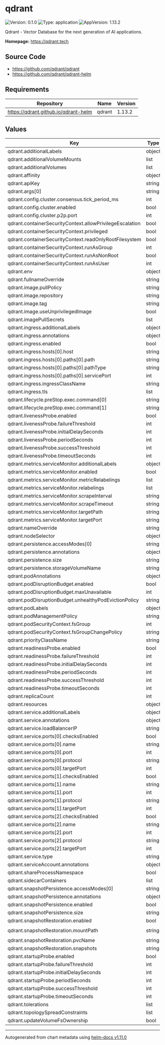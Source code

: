 # qdrant

![Version: 0.1.0](https://img.shields.io/badge/Version-0.1.0-informational?style=flat-square) ![Type: application](https://img.shields.io/badge/Type-application-informational?style=flat-square) ![AppVersion: 1.13.2](https://img.shields.io/badge/AppVersion-1.13.2-informational?style=flat-square)

Qdrant - Vector Database for the next generation of AI applications.

**Homepage:** <https://qdrant.tech>

## Source Code

* <https://github.com/qdrant/qdrant>
* <https://github.com/qdrant/qdrant-helm>

## Requirements

| Repository | Name | Version |
|------------|------|---------|
| https://qdrant.github.io/qdrant-helm | qdrant | 1.13.2 |

## Values

| Key | Type | Default | Description |
|-----|------|---------|-------------|
| qdrant.additionalLabels | object | `{}` |  |
| qdrant.additionalVolumeMounts | list | `[]` |  |
| qdrant.additionalVolumes | list | `[]` |  |
| qdrant.affinity | object | `{}` |  |
| qdrant.apiKey | string | `""` |  |
| qdrant.args[0] | string | `"./config/initialize.sh"` |  |
| qdrant.config.cluster.consensus.tick_period_ms | int | `100` |  |
| qdrant.config.cluster.enabled | bool | `true` |  |
| qdrant.config.cluster.p2p.port | int | `6335` |  |
| qdrant.containerSecurityContext.allowPrivilegeEscalation | bool | `false` |  |
| qdrant.containerSecurityContext.privileged | bool | `false` |  |
| qdrant.containerSecurityContext.readOnlyRootFilesystem | bool | `true` |  |
| qdrant.containerSecurityContext.runAsGroup | int | `2000` |  |
| qdrant.containerSecurityContext.runAsNonRoot | bool | `true` |  |
| qdrant.containerSecurityContext.runAsUser | int | `1000` |  |
| qdrant.env | object | `{}` |  |
| qdrant.fullnameOverride | string | `"qdrant"` |  |
| qdrant.image.pullPolicy | string | `"IfNotPresent"` |  |
| qdrant.image.repository | string | `"docker.io/qdrant/qdrant"` |  |
| qdrant.image.tag | string | `"v1.13.2-gpu-nvidia"` |  |
| qdrant.image.useUnprivilegedImage | bool | `false` |  |
| qdrant.imagePullSecrets | list | `[]` |  |
| qdrant.ingress.additionalLabels | object | `{}` |  |
| qdrant.ingress.annotations | object | `{}` |  |
| qdrant.ingress.enabled | bool | `false` |  |
| qdrant.ingress.hosts[0].host | string | `"example.com"` |  |
| qdrant.ingress.hosts[0].paths[0].path | string | `"/"` |  |
| qdrant.ingress.hosts[0].paths[0].pathType | string | `"Prefix"` |  |
| qdrant.ingress.hosts[0].paths[0].servicePort | int | `6333` |  |
| qdrant.ingress.ingressClassName | string | `""` |  |
| qdrant.ingress.tls | list | `[]` |  |
| qdrant.lifecycle.preStop.exec.command[0] | string | `"sleep"` |  |
| qdrant.lifecycle.preStop.exec.command[1] | string | `"3"` |  |
| qdrant.livenessProbe.enabled | bool | `false` |  |
| qdrant.livenessProbe.failureThreshold | int | `6` |  |
| qdrant.livenessProbe.initialDelaySeconds | int | `5` |  |
| qdrant.livenessProbe.periodSeconds | int | `5` |  |
| qdrant.livenessProbe.successThreshold | int | `1` |  |
| qdrant.livenessProbe.timeoutSeconds | int | `1` |  |
| qdrant.metrics.serviceMonitor.additionalLabels | object | `{}` |  |
| qdrant.metrics.serviceMonitor.enabled | bool | `false` |  |
| qdrant.metrics.serviceMonitor.metricRelabelings | list | `[]` |  |
| qdrant.metrics.serviceMonitor.relabelings | list | `[]` |  |
| qdrant.metrics.serviceMonitor.scrapeInterval | string | `"30s"` |  |
| qdrant.metrics.serviceMonitor.scrapeTimeout | string | `"10s"` |  |
| qdrant.metrics.serviceMonitor.targetPath | string | `"/metrics"` |  |
| qdrant.metrics.serviceMonitor.targetPort | string | `"http"` |  |
| qdrant.nameOverride | string | `""` |  |
| qdrant.nodeSelector | object | `{}` |  |
| qdrant.persistence.accessModes[0] | string | `"ReadWriteOnce"` |  |
| qdrant.persistence.annotations | object | `{}` |  |
| qdrant.persistence.size | string | `"10Gi"` |  |
| qdrant.persistence.storageVolumeName | string | `"data"` |  |
| qdrant.podAnnotations | object | `{}` |  |
| qdrant.podDisruptionBudget.enabled | bool | `false` |  |
| qdrant.podDisruptionBudget.maxUnavailable | int | `1` |  |
| qdrant.podDisruptionBudget.unhealthyPodEvictionPolicy | string | `""` |  |
| qdrant.podLabels | object | `{}` |  |
| qdrant.podManagementPolicy | string | `"Parallel"` |  |
| qdrant.podSecurityContext.fsGroup | int | `3000` |  |
| qdrant.podSecurityContext.fsGroupChangePolicy | string | `"Always"` |  |
| qdrant.priorityClassName | string | `""` |  |
| qdrant.readinessProbe.enabled | bool | `true` |  |
| qdrant.readinessProbe.failureThreshold | int | `6` |  |
| qdrant.readinessProbe.initialDelaySeconds | int | `5` |  |
| qdrant.readinessProbe.periodSeconds | int | `5` |  |
| qdrant.readinessProbe.successThreshold | int | `1` |  |
| qdrant.readinessProbe.timeoutSeconds | int | `1` |  |
| qdrant.replicaCount | int | `1` |  |
| qdrant.resources | object | `{}` |  |
| qdrant.service.additionalLabels | object | `{}` |  |
| qdrant.service.annotations | object | `{}` |  |
| qdrant.service.loadBalancerIP | string | `""` |  |
| qdrant.service.ports[0].checksEnabled | bool | `true` |  |
| qdrant.service.ports[0].name | string | `"http"` |  |
| qdrant.service.ports[0].port | int | `6333` |  |
| qdrant.service.ports[0].protocol | string | `"TCP"` |  |
| qdrant.service.ports[0].targetPort | int | `6333` |  |
| qdrant.service.ports[1].checksEnabled | bool | `false` |  |
| qdrant.service.ports[1].name | string | `"grpc"` |  |
| qdrant.service.ports[1].port | int | `6334` |  |
| qdrant.service.ports[1].protocol | string | `"TCP"` |  |
| qdrant.service.ports[1].targetPort | int | `6334` |  |
| qdrant.service.ports[2].checksEnabled | bool | `false` |  |
| qdrant.service.ports[2].name | string | `"p2p"` |  |
| qdrant.service.ports[2].port | int | `6335` |  |
| qdrant.service.ports[2].protocol | string | `"TCP"` |  |
| qdrant.service.ports[2].targetPort | int | `6335` |  |
| qdrant.service.type | string | `"ClusterIP"` |  |
| qdrant.serviceAccount.annotations | object | `{}` |  |
| qdrant.shareProcessNamespace | bool | `false` |  |
| qdrant.sidecarContainers | list | `[]` |  |
| qdrant.snapshotPersistence.accessModes[0] | string | `"ReadWriteOnce"` |  |
| qdrant.snapshotPersistence.annotations | object | `{}` |  |
| qdrant.snapshotPersistence.enabled | bool | `false` |  |
| qdrant.snapshotPersistence.size | string | `"10Gi"` |  |
| qdrant.snapshotRestoration.enabled | bool | `false` |  |
| qdrant.snapshotRestoration.mountPath | string | `"/qdrant/snapshot-restoration"` |  |
| qdrant.snapshotRestoration.pvcName | string | `"snapshots-pvc"` |  |
| qdrant.snapshotRestoration.snapshots | string | `nil` |  |
| qdrant.startupProbe.enabled | bool | `false` |  |
| qdrant.startupProbe.failureThreshold | int | `30` |  |
| qdrant.startupProbe.initialDelaySeconds | int | `10` |  |
| qdrant.startupProbe.periodSeconds | int | `5` |  |
| qdrant.startupProbe.successThreshold | int | `1` |  |
| qdrant.startupProbe.timeoutSeconds | int | `1` |  |
| qdrant.tolerations | list | `[]` |  |
| qdrant.topologySpreadConstraints | list | `[]` |  |
| qdrant.updateVolumeFsOwnership | bool | `true` |  |

----------------------------------------------
Autogenerated from chart metadata using [helm-docs v1.11.0](https://github.com/norwoodj/helm-docs/releases/v1.11.0)
